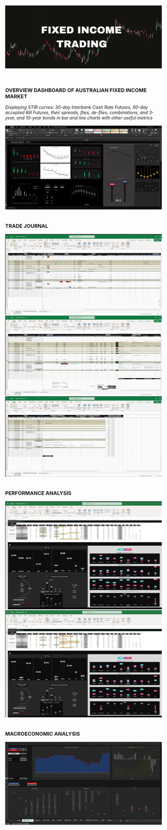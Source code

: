 ![](Screenshots/FI_TRADING.jpg)
<br/>
<br/>
<br/>

### OVERVIEW DASHBOARD OF AUSTRALIAN FIXED INCOME MARKET<br/>
*Displaying STIR curves: 30-day Interbank Cash Rate Futures, 90-day accepted Bill Futures, their spreads, flies, de-flies, combinations, and 3-year, and 10-year bonds in bar and line charts with other useful metrics*
<br/><br/>
![](Screenshots/DB.JPG)
<br/><br/>
### TRADE JOURNAL<br/>
![](Screenshots/TJ.JPG)
![](Screenshots/TJ2.JPG)
![](Screenshots/TJ3.JPG)
<br/><br/>

### PERFORMANCE ANALYSIS<br/>
![](Screenshots/PERFORM1.JPG)
![](Screenshots/PERFORM2.JPG)
<br/><br/>
### MACROECONOMIC ANALYSIS<br/>
![](Screenshots/ECON_DB.JPG)
<br/><br/>
